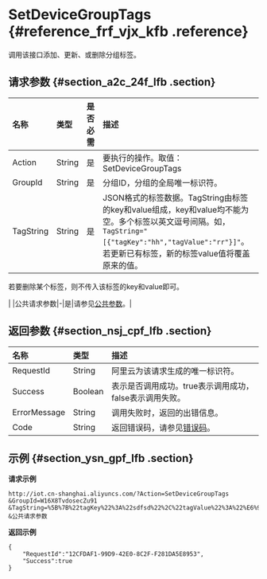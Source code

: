 # SetDeviceGroupTags {#reference_frf_vjx_kfb .reference}

调用该接口添加、更新、或删除分组标签。

## 请求参数 {#section_a2c_24f_lfb .section}

|名称|类型|是否必需|描述|
|:-|:-|:---|:-|
|Action|String|是|要执行的操作。取值：SetDeviceGroupTags|
|GroupId|String|是|分组ID，分组的全局唯一标识符。|
|TagString|String|是|JSON格式的标签数据。TagString由标签的key和value组成，key和value均不能为空。多个标签以英文逗号间隔。如，`TagString="[{"tagKey":"hh","tagValue":"rr"}]"`。若更新已有标签，新的标签value值将覆盖原来的值。

若要删除某个标签，则不传入该标签的key和value即可。

|
|公共请求参数|-|是|请参见[公共参数](intl.zh-CN/云端开发指南/云端API参考/公共参数.md#)。|

## 返回参数 {#section_nsj_cpf_lfb .section}

|名称|类型|描述|
|:-|:-|:-|
|RequestId|String|阿里云为该请求生成的唯一标识符。|
|Success|Boolean|表示是否调用成功。true表示调用成功，false表示调用失败。|
|ErrorMessage|String|调用失败时，返回的出错信息。|
|Code|String|返回错误码，请参见[错误码](intl.zh-CN/云端开发指南/云端API参考/错误码.md#)。|

## 示例 {#section_ysn_gpf_lfb .section}

**请求示例**

```
http://iot.cn-shanghai.aliyuncs.com/?Action=SetDeviceGroupTags
&GroupId=W16X8TvdosecZu91
&TagString=%5B%7B%22tagKey%22%3A%22sdfsd%22%2C%22tagValue%22%3A%22%E6%98%AF%E9%9D%9E%E5%BE%97%E5%A4%B1%22%7D%5D
&公共请求参数
```

**返回示例**

```
{
    "RequestId":"12CFDAF1-99D9-42E0-8C2F-F281DA5E8953",
    "Success":true
}
```

